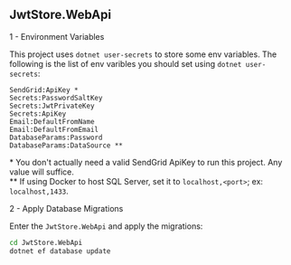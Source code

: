 ## JwtStore.WebApi

1 - Environment Variables

This project uses `dotnet user-secrets` to store some env variables. The following is the list of env varibles you should set using `dotnet user-secrets`:

```
SendGrid:ApiKey *
Secrets:PasswordSaltKey
Secrets:JwtPrivateKey
Secrets:ApiKey
Email:DefaultFromName
Email:DefaultFromEmail
DatabaseParams:Password
DatabaseParams:DataSource **
```

\* You don't actually need a valid SendGrid ApiKey to run this project. Any value will suffice.  
** If using Docker to host SQL Server, set it to `localhost,<port>`; ex: `localhost,1433`.

2 - Apply Database Migrations

Enter the `JwtStore.WebApi` and apply the migrations:

```bash
cd JwtStore.WebApi
dotnet ef database update
```